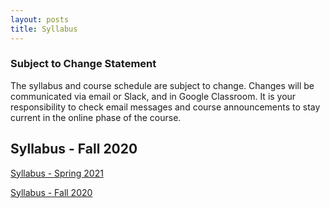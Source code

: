 ```yaml
---
layout: posts
title: Syllabus
---
```


### Subject to Change Statement

The syllabus and course schedule are subject to change. Changes will be communicated via email or Slack, and in Google Classroom. It is your responsibility to check email messages and course announcements to stay current in the online phase of the course.


## Syllabus - Fall 2020

[Syllabus - Spring 2021](https://docs.google.com/document/d/1xilaEuvxk4pd6HeP-T-r7DsD1A42Z3djXpdYJuo4Y50/edit?usp=sharing)

[Syllabus - Fall 2020](https://docs.google.com/document/d/1Bp_ZFETOXmskPMdWBHZ81BNzNsrq1Yq5jrcFN_n0Rv0/edit?usp=sharing)
